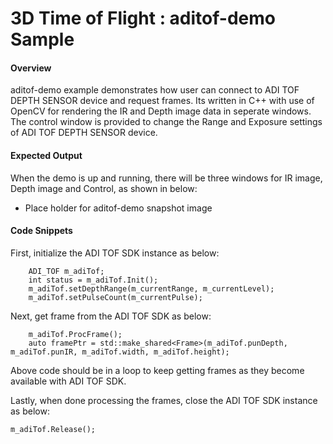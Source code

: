 # 3D Time of Flight : aditof-demo Sample 

#### Overview

aditof-demo example demonstrates how user can connect to ADI TOF DEPTH SENSOR device and request frames. Its written in C++ with use of OpenCV for rendering the IR and Depth image data in seperate windows.
The control window is provided to change the Range and Exposure settings of ADI TOF DEPTH SENSOR device.

#### Expected Output

When the demo is up and running, there will be three windows for IR image, Depth image and Control, as shown in below:

* Place holder for aditof-demo snapshot image

#### Code Snippets

First, initialize the ADI TOF SDK instance as below:
```
    ADI_TOF m_adiTof;
    int status = m_adiTof.Init();
    m_adiTof.setDepthRange(m_currentRange, m_currentLevel);
    m_adiTof.setPulseCount(m_currentPulse);
```

Next, get frame from the ADI TOF SDK as below:
```
    m_adiTof.ProcFrame();
    auto framePtr = std::make_shared<Frame>(m_adiTof.punDepth, m_adiTof.punIR, m_adiTof.width, m_adiTof.height);
```

Above code should be in a loop to keep getting frames as they become available with ADI TOF SDK.

Lastly, when done processing the frames, close the ADI TOF SDK instance as below:
```
m_adiTof.Release();
```


